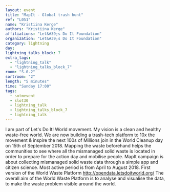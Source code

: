 ```yaml
---
layout: event
title: "MapIt - Global trash hunt"
ref: "L051"
name: "Kristiina Kerge"
authors: "Kristiina Kerge"
affiliations: "Let&#39;s Do It Foundation"
organization: "Let&#39;s Do It Foundation"
category: lightning
day: 
lightning_talks_block: 7
extra_tags:
  - "lightning_talk"
  - "lightning_talks_block_7"
room: "S.0.2"
sortroom: "2"
length: "5 minutes"
time: "Sunday 17:00"
tags:
  - sotmevent
  - slot30
  - lightning_talk
  - lightning_talks_block_7
  - lightning_talk
---
```

I am part of Let&#39;s Do It! World movement. My vision is a clean and healthy waste-free world. We are now building a trash-tech platform to 10x the movement &amp; inspire the next 100s of Millions join in the World Cleanup day on 15th of September 2018. Mapping the waste beforehand helps the communities to see where all the mismanaged solid waste is located in order to prepare for the action day and mobilise people. MapIt campaign is about collecting mismanaged solid waste data through a simple app and citizen science. Most active period is from April to August 2018.
First version of the World Waste Platform http://opendata.letsdoitworld.org/ 
The overall aim of the World Waste Platform is to analyse and visualise the data, to make the waste problem visible around the world. 
